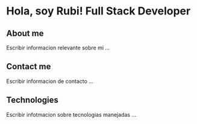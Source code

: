# Hola, soy Rubi! Full Stack Developer
## About me
Escribir informacion relevante sobre mi ...
## Contact me
Escribir informacion de contacto ...
## Technologies 
Escribir infotmacion sobre tecnologias manejadas ...